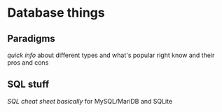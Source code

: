 # Database things

## Paradigms

*quick info* about different types and what's popular right know and their pros and cons

## SQL stuff

*SQL cheat sheet basically* for MySQL/MariDB and SQLite
